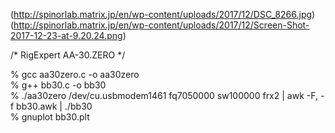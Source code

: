(http://spinorlab.matrix.jp/en/wp-content/uploads/2017/12/DSC_8266.jpg)
(http://spinorlab.matrix.jp/en/wp-content/uploads/2017/12/Screen-Shot-2017-12-23-at-9.20.24.png)

/* RigExpert AA-30.ZERO */

% gcc aa30zero.c -o aa30zero  
% g++ bb30.c -o bb30  
% ./aa30zero /dev/cu.usbmodem1461 fq7050000 sw100000 frx2 | awk -F, -f bb30.awk | ./bb30  
% gnuplot bb30.plt  


